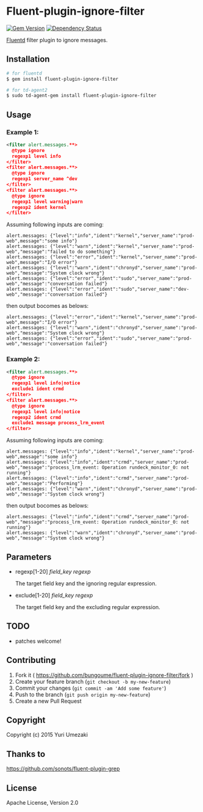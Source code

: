 # Fluent-plugin-ignore-filter

[![Gem Version](https://badge.fury.io/rb/fluent-plugin-ignore-filter.svg)](https://badge.fury.io/rb/fluent-plugin-ignore-filter)
[![Dependency Status](https://gemnasium.com/bungoume/fluent-plugin-ignore-filter.svg)](https://gemnasium.com/bungoume/fluent-plugin-ignore-filter)

[Fluentd](http://fluentd.org) filter plugin to ignore messages.


## Installation

```bash
# for fluentd
$ gem install fluent-plugin-ignore-filter

# for td-agent2
$ sudo td-agent-gem install fluent-plugin-ignore-filter
```


## Usage

### Example 1:

```xml
<filter alert.messages.**>
  @type ignore
  regexp1 level info
</filter>
<filter alert.messages.**>
  @type ignore
  regexp1 server_name ^dev
</filter>
<filter alert.messages.**>
  @type ignore
  regexp1 level warning|warn
  regexp2 ident kernel
</filter>
```

Assuming following inputs are coming:

```
alert.messages: {"level":"info","ident":"kernel","server_name":"prod-web",message":"some info"}
alert.messages: {"level":"warn","ident":"kernel","server_name":"prod-web","message":"failed to do something"}
alert.messages: {"level":"error","ident":"kernel","server_name":"prod-web",message":"I/O error"}
alert.messages: {"level":"warn","ident":"chronyd","server_name":"prod-web","message":"System clock wrong"}
alert.messages: {"level":"error","ident":"sudo","server_name":"prod-web","message":"conversation failed"}
alert.messages: {"level":"error","ident":"sudo","server_name":"dev-web","message":"conversation failed"}
```

then output bocomes as belows:

```
alert.messages: {"level":"error","ident":"kernel","server_name":"prod-web",message":"I/O error"}
alert.messages: {"level":"warn","ident":"chronyd","server_name":"prod-web","message":"System clock wrong"}
alert.messages: {"level":"error","ident":"sudo","server_name":"prod-web","message":"conversation failed"}
```

### Example 2:

```xml
<filter alert.messages.**>
  @type ignore
  regexp1 level info|notice
  exclude1 ident crmd
</filter>
<filter alert.messages.**>
  @type ignore
  regexp1 level info|notice
  regexp2 ident crmd
  exclude1 message process_lrm_event
</filter>
```

Assuming following inputs are coming:

```
alert.messages: {"level":"info","ident":"kernel","server_name":"prod-web",message":"some info"}
alert.messages: {"level":"info","ident":"crmd","server_name":"prod-web","message":"process_lrm_event: Operation rundeck_monitor_0: not running"}
alert.messages: {"level":"info","ident":"crmd","server_name":"prod-web","message":"Performing"}
alert.messages: {"level":"warn","ident":"chronyd","server_name":"prod-web","message":"System clock wrong"}
```

then output bocomes as belows:

```
alert.messages: {"level":"info","ident":"crmd","server_name":"prod-web","message":"process_lrm_event: Operation rundeck_monitor_0: not running"}
alert.messages: {"level":"warn","ident":"chronyd","server_name":"prod-web","message":"System clock wrong"}
```


## Parameters
- regexp[1-20] *field\_key* *regexp*

    The target field key and the ignoring regular expression.

- exclude[1-20] *field_key* *regexp*

    The target field key and the excluding regular expression.


## TODO

* patches welcome!


## Contributing

1. Fork it ( https://github.com/bungoume/fluent-plugin-ignore-filter/fork )
2. Create your feature branch (`git checkout -b my-new-feature`)
3. Commit your changes (`git commit -am 'Add some feature'`)
4. Push to the branch (`git push origin my-new-feature`)
5. Create a new Pull Request


## Copyright

Copyright (c) 2015 Yuri Umezaki


## Thanks to
https://github.com/sonots/fluent-plugin-grep

## License

Apache License, Version 2.0
